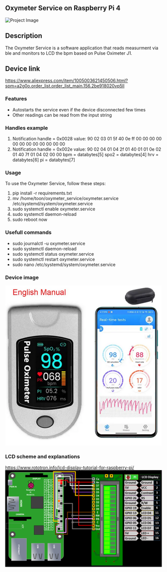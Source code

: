 ## Oxymeter Service on Raspberry Pi 4
![Project Image](pictures/IMG_20240502_132456.jpg)

## Description
The Oxymeter Service is a software application that reads measurment via ble and monitors to LCD the bpm based on Pulse Oximeter J1.

## Device link
https://www.aliexpress.com/item/1005003621450506.html?spm=a2g0o.order_list.order_list_main.156.2be918020vp5ll

### Features

- Autostarts the service even if the device disconnected few times
- Other readings can be read from the input string

### Handles example
1. Notification handle = 0x0028 value: 90 02 03 01 5f 40 0e ff 00 00 00 00 00 00 00 00 00 00 00 00 
2. Notification handle = 0x002e value: 90 02 04 01 04 2f 01 40 01 01 0e 02 01 40 7f 01 04 02 00 00 
bpm = databytes[5]
spo2 = databytes[4]
hrv = databytes[6]
pi = databytes[7]

### Usage

To use the Oxymeter Service, follow these steps:

1. pip install -r requirements.txt
2. mv /home/toon/oxymeter_service/oxymeter.service /etc/systemd/system/oxymeter.service
3. sudo systemctl enable oxymeter.service
4. sudo systemctl daemon-reload
5. sudo reboot now


### Usefull commands
- sudo journalctl -u oxymeter.service
- sudo systemctl daemon-reload 
- sudo systemctl status oxymeter.service
- sudo systemctl restart oxymeter.service
- sudo nano /etc/systemd/system/oxymeter.service 

### Device image
![Finger Pulse](pictures/finger_pulse.PNG)

### LCD scheme and explanations
https://www.rototron.info/lcd-display-tutorial-for-raspberry-pi/
![LCD scheme](pictures/LCD-Display01.png)

